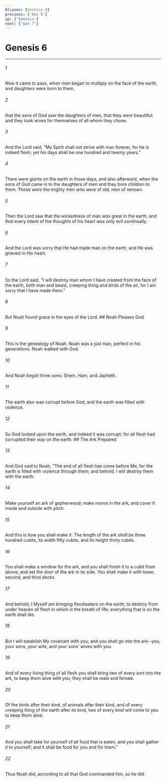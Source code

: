 ```yaml
---
Aliases: [Genesis 6]
previous: ['Gen 5']
up: ['Genesis']
next: ['Gen 7']
---
```

# Genesis 6

***


###### 1 
Now it came to pass, when men began to multiply on the face of the earth, and daughters were born to them, 

###### 2 
that the sons of God saw the daughters of men, that they _were_ beautiful; and they took wives for themselves of all whom they chose. 

###### 3 
And the Lord said, "My Spirit shall not strive with man forever, for he _is_ indeed flesh; yet his days shall be one hundred and twenty years." 

###### 4 
There were giants on the earth in those days, and also afterward, when the sons of God came in to the daughters of men and they bore _children_ to them. Those _were_ the mighty men who _were_ of old, men of renown. 

###### 5 
Then the Lord saw that the wickedness of man _was_ great in the earth, and _that_ every intent of the thoughts of his heart _was_ only evil continually. 

###### 6 
And the Lord was sorry that He had made man on the earth, and He was grieved in His heart. 

###### 7 
So the Lord said, "I will destroy man whom I have created from the face of the earth, both man and beast, creeping thing and birds of the air, for I am sorry that I have made them." 

###### 8 
But Noah found grace in the eyes of the Lord. ## Noah Pleases God 

###### 9 
This is the genealogy of Noah. Noah was a just man, perfect in his generations. Noah walked with God. 

###### 10 
And Noah begot three sons: Shem, Ham, and Japheth. 

###### 11 
The earth also was corrupt before God, and the earth was filled with violence. 

###### 12 
So God looked upon the earth, and indeed it was corrupt; for all flesh had corrupted their way on the earth. ## The Ark Prepared 

###### 13 
And God said to Noah, "The end of all flesh has come before Me, for the earth is filled with violence through them; and behold, I will destroy them with the earth. 

###### 14 
Make yourself an ark of gopherwood; make rooms in the ark, and cover it inside and outside with pitch. 

###### 15 
And this is how you shall make it: The length of the ark _shall be_ three hundred cubits, its width fifty cubits, and its height thirty cubits. 

###### 16 
You shall make a window for the ark, and you shall finish it to a cubit from above; and set the door of the ark in its side. You shall make it _with_ lower, second, and third _decks._ 

###### 17 
And behold, I Myself am bringing floodwaters on the earth, to destroy from under heaven all flesh in which _is_ the breath of life; everything that _is_ on the earth shall die. 

###### 18 
But I will establish My covenant with you; and you shall go into the ark--you, your sons, your wife, and your sons' wives with you. 

###### 19 
And of every living thing of all flesh you shall bring two of every _sort_ into the ark, to keep _them_ alive with you; they shall be male and female. 

###### 20 
Of the birds after their kind, of animals after their kind, and of every creeping thing of the earth after its kind, two of every _kind_ will come to you to keep _them_ alive. 

###### 21 
And you shall take for yourself of all food that is eaten, and you shall gather _it_ to yourself; and it shall be food for you and for them." 

###### 22 
Thus Noah did; according to all that God commanded him, so he did.

